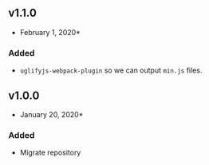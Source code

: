 v1.1.0
------------------------------
* February 1, 2020*

### Added
- `uglifyjs-webpack-plugin` so we can output `min.js` files.


v1.0.0
------------------------------
* January 20, 2020*

### Added
- Migrate repository
